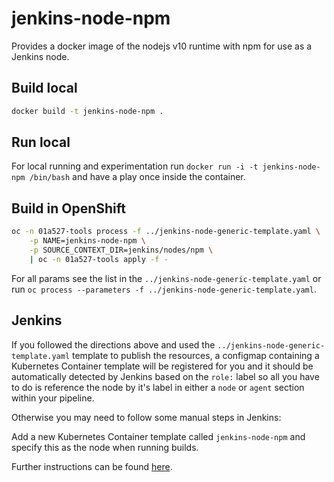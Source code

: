 # jenkins-node-npm

Provides a docker image of the nodejs v10 runtime with npm for use as a Jenkins node.

## Build local

```bash
docker build -t jenkins-node-npm .
```

## Run local

For local running and experimentation run `docker run -i -t jenkins-node-npm /bin/bash` and have a play once inside the container.

## Build in OpenShift

```bash
oc -n 01a527-tools process -f ../jenkins-node-generic-template.yaml \
    -p NAME=jenkins-node-npm \
    -p SOURCE_CONTEXT_DIR=jenkins/nodes/npm \
    | oc -n 01a527-tools apply -f -
```

For all params see the list in the `../jenkins-node-generic-template.yaml` or run `oc process --parameters -f ../jenkins-node-generic-template.yaml`.

## Jenkins

If you followed the directions above and used the `../jenkins-node-generic-template.yaml` template to publish the resources, a configmap containing a Kubernetes Container template will be registered for you and it should be automatically detected by Jenkins based on the `role:` label so all you have to do is reference the node by it's label in either a `node` or `agent` section within your pipeline.

Otherwise you may need to follow some manual steps in Jenkins:

Add a new Kubernetes Container template called `jenkins-node-npm` and specify this as the node when running builds.

Further instructions can be found [here](https://docs.openshift.com/container-platform/3.11/using_images/other_images/jenkins.html#using-the-jenkins-kubernetes-plug-in).